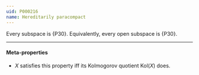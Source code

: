 ```yaml
---
uid: P000216
name: Hereditarily paracompact
---
```


Every subspace is {P30}. Equivalently, every open subspace is {P30}.

----
#### Meta-properties

- $X$ satisfies this property iff its Kolmogorov quotient $\text{Kol}(X)$ does.
